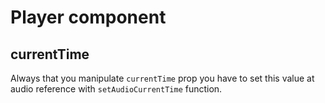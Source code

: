 # Player component

## currentTime

Always that you manipulate `currentTime` prop you have to set this value at audio reference with `setAudioCurrentTime` function.
